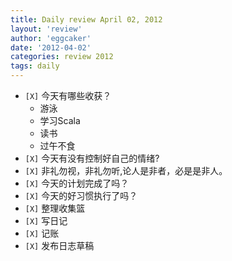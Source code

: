 ```yaml
---
title: Daily review April 02, 2012 
layout: 'review'
author: 'eggcaker'
date: '2012-04-02'
categories: review 2012
tags: daily
---
```



  * `[X]` 今天有哪些收获？ 
    * 游泳 
    * 学习Scala 
    * 读书 
    * 过午不食 
  * `[X]` 今天有没有控制好自己的情绪? 
  * `[X]` 非礼勿视，非礼勿听,论人是非者，必是是非人。 
  * `[X]` 今天的计划完成了吗？ 
  * `[X]` 今天的好习惯执行了吗？ 
  * `[X]` 整理收集篮 
  * `[X]` 写日记 
  * `[X]` 记账 
  * `[X]` 发布日志草稿 

